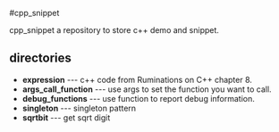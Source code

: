 #cpp_snippet

cpp_snippet a repository to store c++ demo and snippet.

## directories
- **expression**         --- c++ code from Ruminations on C++ chapter 8.
- **args_call_function** --- use args to set the function you want to call.
- **debug_functions**    --- use function to report debug information.
- **singleton**          --- singleton pattern
- **sqrtbit**            --- get sqrt digit
